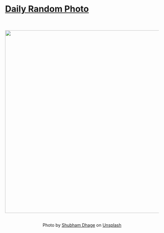 # [Daily Random Photo](https://www.dailyrandomphoto.com/)

<div align="center">
  <br>
  <br>
  <a href="https://www.dailyrandomphoto.com/p/2023/2023-05-04/"><img src="https://images.unsplash.com/photo-1680584405372-defac8a5db62?crop=entropy&cs=tinysrgb&fit=max&fm=jpg&ixid=Mnw3NzUwOHwwfDF8cmFuZG9tfHx8fHx8fHx8MTY4MzE2MDIyNg&ixlib=rb-4.0.3&q=80&w=1080" width="600px"></a>
  <br>
  <br>
  <p class="has-text-grey">Photo by <a href="https://unsplash.com/@theshubhamdhage?utm_source=Daily%20Random%20Photo&amp;utm_medium=referral" target="_blank" rel="noopener noreferrer">Shubham Dhage</a> on <a href="https://unsplash.com/photos/24CMYIIt_QE?utm_source=Daily%20Random%20Photo&amp;utm_medium=referral" target="_blank" rel="noopener noreferrer">Unsplash</a></p>
</div>
